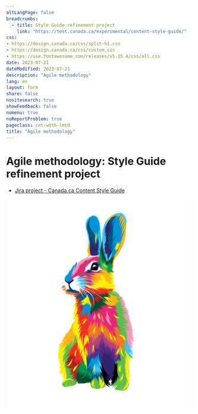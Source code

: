```yaml
---
altLangPage: false
breadcrumbs:
  - title: Style Guide refinement project
    link: "https://test.canada.ca/experimental/content-style-guide/"
css:
- https://design.canada.ca/css/split-h1.css
- https://design.canada.ca/css/custom.css
- https://use.fontawesome.com/releases/v5.15.4/css/all.css
date: 2023-07-21
dateModified: 2023-07-21
description: "Agile methodology"
lang: en
layout: form
share: false
nositesearch: true
showFeedback: false
nomenu: true
noReportProblem: true
pageclass: cnt-wdth-lmtd
title: "Agile methodology"
---
```

<div class="row">
  <div class="col-md-8">
    <h1 property="name" id="wb-cont" dir="ltr"><span class="stacked"><span>Agile methodology</span>: <span>Style Guide refinement project</span></span></h1>
    <ul class="fa-ul">
      <li><span class="fa-li"><span class="fab fa-jira"></span></span><a href="https://canada-style-guide.atlassian.net/jira/software/projects/CCCSG/boards/2/backlog">Jira project - Canada.ca Content Style Guide</a></li>
    </ul>    
  </div>
  <div class="col-md-4">
    <div><img src="./images/bunny30.png" alt="" class="img-responsive mrgn-tp-lg"></div>
  </div>
</div>
